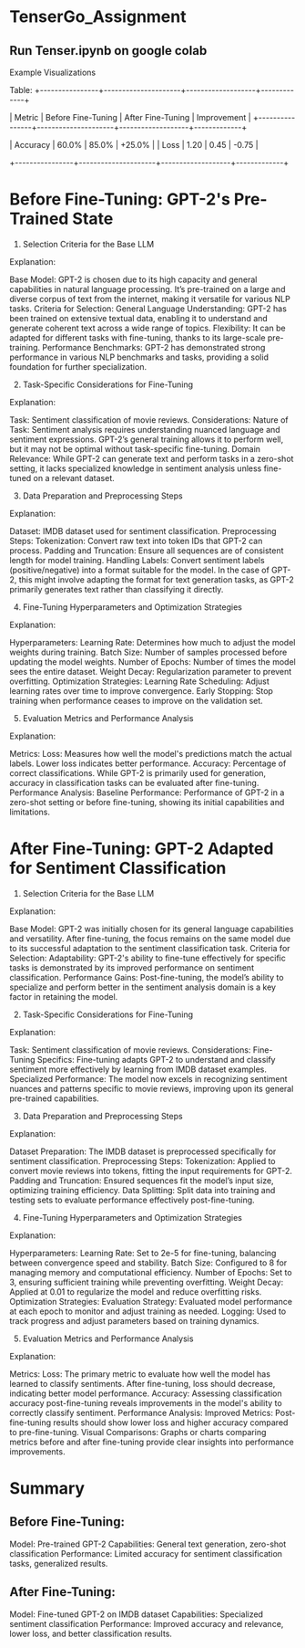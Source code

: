 # TenserGo_Assignment
## Run Tenser.ipynb on google colab 
Example Visualizations

Table:
+----------------+---------------------+-------------------+-------------+

| Metric         | Before Fine-Tuning | After Fine-Tuning | Improvement |
+----------------+---------------------+-------------------+-------------+

| Accuracy       | 60.0%               | 85.0%             | +25.0%      |
| Loss           | 1.20                | 0.45              | -0.75       |

+----------------+---------------------+-------------------+-------------+




# Before Fine-Tuning: GPT-2's Pre-Trained State

1. Selection Criteria for the Base LLM

Explanation:

Base Model: GPT-2 is chosen due to its high capacity and general capabilities in natural language processing. It’s pre-trained on a large and diverse corpus of text from the internet, making it versatile for various NLP tasks.
Criteria for Selection:
General Language Understanding: GPT-2 has been trained on extensive textual data, enabling it to understand and generate coherent text across a wide range of topics.
Flexibility: It can be adapted for different tasks with fine-tuning, thanks to its large-scale pre-training.
Performance Benchmarks: GPT-2 has demonstrated strong performance in various NLP benchmarks and tasks, providing a solid foundation for further specialization.

2. Task-Specific Considerations for Fine-Tuning

Explanation:

Task: Sentiment classification of movie reviews.
Considerations:
Nature of Task: Sentiment analysis requires understanding nuanced language and sentiment expressions. GPT-2’s general training allows it to perform well, but it may not be optimal without task-specific fine-tuning.
Domain Relevance: While GPT-2 can generate text and perform tasks in a zero-shot setting, it lacks specialized knowledge in sentiment analysis unless fine-tuned on a relevant dataset.

3. Data Preparation and Preprocessing Steps

Explanation:

Dataset: IMDB dataset used for sentiment classification.
Preprocessing Steps:
Tokenization: Convert raw text into token IDs that GPT-2 can process.
Padding and Truncation: Ensure all sequences are of consistent length for model training.
Handling Labels: Convert sentiment labels (positive/negative) into a format suitable for the model. In the case of GPT-2, this might involve adapting the format for text generation tasks, as GPT-2 primarily generates text rather than classifying it directly.

4. Fine-Tuning Hyperparameters and Optimization Strategies

Explanation:

Hyperparameters:
Learning Rate: Determines how much to adjust the model weights during training.
Batch Size: Number of samples processed before updating the model weights.
Number of Epochs: Number of times the model sees the entire dataset.
Weight Decay: Regularization parameter to prevent overfitting.
Optimization Strategies:
Learning Rate Scheduling: Adjust learning rates over time to improve convergence.
Early Stopping: Stop training when performance ceases to improve on the validation set.

5. Evaluation Metrics and Performance Analysis

Explanation:

Metrics:
Loss: Measures how well the model's predictions match the actual labels. Lower loss indicates better performance.
Accuracy: Percentage of correct classifications. While GPT-2 is primarily used for generation, accuracy in classification tasks can be evaluated after fine-tuning.
Performance Analysis:
Baseline Performance: Performance of GPT-2 in a zero-shot setting or before fine-tuning, showing its initial capabilities and limitations.


# After Fine-Tuning: GPT-2 Adapted for Sentiment Classification
1. Selection Criteria for the Base LLM

Explanation:

Base Model: GPT-2 was initially chosen for its general language capabilities and versatility. After fine-tuning, the focus remains on the same model due to its successful adaptation to the sentiment classification task.
Criteria for Selection:
Adaptability: GPT-2's ability to fine-tune effectively for specific tasks is demonstrated by its improved performance on sentiment classification.
Performance Gains: Post-fine-tuning, the model’s ability to specialize and perform better in the sentiment analysis domain is a key factor in retaining the model.

2. Task-Specific Considerations for Fine-Tuning

Explanation:

Task: Sentiment classification of movie reviews.
Considerations:
Fine-Tuning Specifics: Fine-tuning adapts GPT-2 to understand and classify sentiment more effectively by learning from IMDB dataset examples.
Specialized Performance: The model now excels in recognizing sentiment nuances and patterns specific to movie reviews, improving upon its general pre-trained capabilities.

3. Data Preparation and Preprocessing Steps

Explanation:

Dataset Preparation: The IMDB dataset is preprocessed specifically for sentiment classification.
Preprocessing Steps:
Tokenization: Applied to convert movie reviews into tokens, fitting the input requirements for GPT-2.
Padding and Truncation: Ensured sequences fit the model’s input size, optimizing training efficiency.
Data Splitting: Split data into training and testing sets to evaluate performance effectively post-fine-tuning.

4. Fine-Tuning Hyperparameters and Optimization Strategies

Explanation:

Hyperparameters:
Learning Rate: Set to 2e-5 for fine-tuning, balancing between convergence speed and stability.
Batch Size: Configured to 8 for managing memory and computational efficiency.
Number of Epochs: Set to 3, ensuring sufficient training while preventing overfitting.
Weight Decay: Applied at 0.01 to regularize the model and reduce overfitting risks.
Optimization Strategies:
Evaluation Strategy: Evaluated model performance at each epoch to monitor and adjust training as needed.
Logging: Used to track progress and adjust parameters based on training dynamics.

5. Evaluation Metrics and Performance Analysis

Explanation:

Metrics:
Loss: The primary metric to evaluate how well the model has learned to classify sentiments. After fine-tuning, loss should decrease, indicating better model performance.
Accuracy: Assessing classification accuracy post-fine-tuning reveals improvements in the model's ability to correctly classify sentiment.
Performance Analysis:
Improved Metrics: Post-fine-tuning results should show lower loss and higher accuracy compared to pre-fine-tuning.
Visual Comparisons: Graphs or charts comparing metrics before and after fine-tuning provide clear insights into performance improvements.

# Summary
## Before Fine-Tuning:

Model: Pre-trained GPT-2
Capabilities: General text generation, zero-shot classification
Performance: Limited accuracy for sentiment classification tasks, generalized results.

## After Fine-Tuning:
Model: Fine-tuned GPT-2 on IMDB dataset
Capabilities: Specialized sentiment classification
Performance: Improved accuracy and relevance, lower loss, and better classification results.
